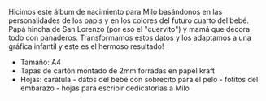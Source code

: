 Hicimos este álbum de nacimiento para Milo basándonos en las personalidades de los papis y en los colores del futuro cuarto del bebé. Papá hincha de San Lorenzo (por eso el "cuervito") y mamá que decora todo con panaderos. Transformamos estos datos y los adaptamos a una gráfica infantil y este es el hermoso resultado!

- Tamaño: A4
- Tapas de cartón montado de 2mm forradas en papel kraft
- Hojas: carátula - datos del bebé con sobrecito para el pelo - fotitos del embarazo - hojas para escribir dedicatorias a Milo